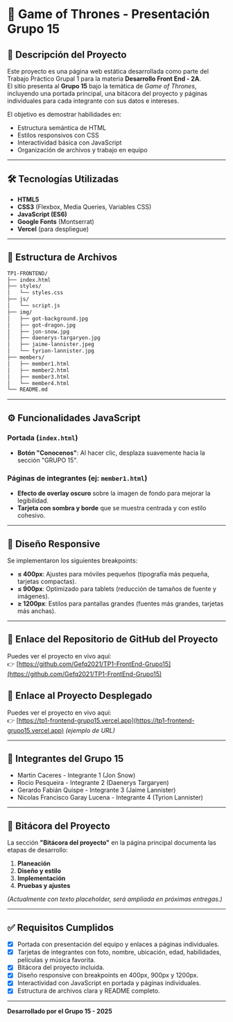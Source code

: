 # 🐉 Game of Thrones - Presentación Grupo 15

## 📖 Descripción del Proyecto

Este proyecto es una página web estática desarrollada como parte del Trabajo Práctico Grupal 1 para la materia **Desarrollo Front End - 2A**.  
El sitio presenta al **Grupo 15** bajo la temática de *Game of Thrones*, incluyendo una portada principal, una bitácora del proyecto y páginas individuales para cada integrante con sus datos e intereses.

El objetivo es demostrar habilidades en:
- Estructura semántica de HTML
- Estilos responsivos con CSS
- Interactividad básica con JavaScript
- Organización de archivos y trabajo en equipo

---

## 🛠️ Tecnologías Utilizadas

- **HTML5**
- **CSS3** (Flexbox, Media Queries, Variables CSS)
- **JavaScript (ES6)**
- **Google Fonts** (Montserrat)
- **Vercel** (para despliegue)

---

## 📁 Estructura de Archivos

```txt
TP1-FRONTEND/
├── index.html
├── styles/
│   └── styles.css
├── js/
│   └── script.js
├── img/
│   ├── got-background.jpg
│   ├── got-dragon.jpg
│   ├── jon-snow.jpg
│   ├── daenerys-targaryen.jpg
│   ├── jaime-lannister.jpeg
│   └── tyrion-lannister.jpg
├── members/
│   ├── member1.html
│   ├── member2.html
│   ├── member3.html
│   └── member4.html
└── README.md
```

---

## ⚙️ Funcionalidades JavaScript

### Portada (`index.html`)
- **Botón "Conocenos"**: Al hacer clic, desplaza suavemente hacia la sección "GRUPO 15".

### Páginas de integrantes (ej: `member1.html`)
- **Efecto de overlay oscuro** sobre la imagen de fondo para mejorar la legibilidad.
- **Tarjeta con sombra y borde** que se muestra centrada y con estilo cohesivo.

---

## 📱 Diseño Responsive

Se implementaron los siguientes breakpoints:

- **≤ 400px**: Ajustes para móviles pequeños (tipografía más pequeña, tarjetas compactas).
- **≤ 900px**: Optimizado para tablets (reducción de tamaños de fuente y imágenes).
- **≥ 1200px**: Estilos para pantallas grandes (fuentes más grandes, tarjetas más anchas).

---

## 🔗 Enlace del Repositorio de GitHub del Proyecto

Puedes ver el proyecto en vivo aquí:  
👉 [https://github.com/Gefq2021/TP1-FrontEnd-Grupo15](https://github.com/Gefq2021/TP1-FrontEnd-Grupo15)


## 🔗 Enlace al Proyecto Desplegado

Puedes ver el proyecto en vivo aquí:  
👉 [https://tp1-frontend-grupo15.vercel.app](https://tp1-frontend-grupo15.vercel.app) *(ejemplo de URL)*

---

## 👥 Integrantes del Grupo 15

- Martin Caceres - Integrante 1 (Jon Snow)
- Rocio  Pesqueira - Integrante 2 (Daenerys Targaryen)
- Gerardo Fabián Quispe - Integrante 3 (Jaime Lannister)
- Nicolas Francisco	Garay Lucena - Integrante 4 (Tyrion Lannister)

---

## 📘 Bitácora del Proyecto

La sección **"Bitácora del proyecto"** en la página principal documenta las etapas de desarrollo:

1. **Planeación**
2. **Diseño y estilo**
3. **Implementación**
4. **Pruebas y ajustes**

*(Actualmente con texto placeholder, será ampliada en próximas entregas.)*

---

## ✅ Requisitos Cumplidos

- [x] Portada con presentación del equipo y enlaces a páginas individuales.
- [x] Tarjetas de integrantes con foto, nombre, ubicación, edad, habilidades, películas y música favorita.
- [x] Bitácora del proyecto incluida.
- [x] Diseño responsive con breakpoints en 400px, 900px y 1200px.
- [x] Interactividad con JavaScript en portada y páginas individuales.
- [x] Estructura de archivos clara y README completo.

---

**Desarrollado por el Grupo 15 - 2025**
